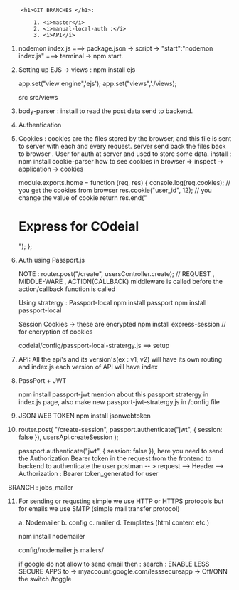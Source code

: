         <h1>GIT BRANCHES </h1>:

            1. <i>master</i>
            2. <i>manual-local-auth :</i>
            3. <i>API</i>

1.  nodemon index.js ===> package.json -> script -> "start":"nodemon index.js" ===> terminal ->
    npm start.

2.  Setting up EJS -> views
    : npm install ejs

    app.set("view engine",'ejs');
    app.set("views",'./views);

    src
    src/views

3.  body-parser : install to read the post data send to backend.
4.  Authentication
5.  Cookies : cookies are the files stored by the browser, and this file is sent to server with each
    and every request. server send back the files back to browser . User for auth at server and used
    to store some data.
    install : npm install cookie-parser
    how to see cookies in browser => inspect -> application -> cookies

    module.exports.home = function (req, res) {
    console.log(req.cookies); // you get the cookies from browser
    res.cookie("user_id", 12); // you change the value of cookie
    return res.end("<h1>Express for COdeial</h1>");
    };

6.  Auth using Passport.js

    NOTE :
    router.post("/create", usersController.create); // REQUEST , MIDDLE-WARE , ACTION(CALLBACK)
    middleware is called before the action/callback function is called

    Using stratergy : Passport-local
    npm install passport
    npm install passport-local

    Session Cookies -> these are encrypted
    npm install express-session // for encryption of cookies

    codeial/config/passport-local-stratergy.js ==> setup

7.  API:
    All the api's and its version's(ex : v1, v2) will have its own routing and index.js
    each version of API will have index

8.  PassPort + JWT

    npm install passport-jwt
    mention about this passport stratergy in index.js page, also make new passport-jwt-stratergy.js in
    /config file

9.  JSON WEB TOKEN
    npm install jsonwebtoken

10. router.post(
    "/create-session",
    passport.authenticate("jwt", { session: false }),
    usersApi.createSession
    );

    passport.authenticate("jwt", { session: false }),
    here you need to send the Authorization Bearer token in the request from the frontend to
    backend to authenticate the user
    postman -- > request --> Header --> Authorization : Bearer token_generated for user

BRANCH : jobs_mailer

11. For sending or requsting simple we use HTTP or HTTPS protocols
    but for emails we use SMTP (simple mail transfer protocol)

    a. Nodemailer
    b. config
    c. mailer
    d. Templates (html content etc.)

    npm install nodemailer

    config/nodemailer.js
    mailers/

    if google do not allow to send email then : search : ENABLE LESS SECURE APPS
    to -> myaccount.google.com/lesssecureapp -> Off/ONN the switch /toggle
